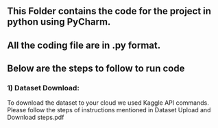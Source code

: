## This Folder contains the code for the project in python using PyCharm.
## All the coding file are in .py format.

## Below are the steps to follow to run code

### 1) Dataset Download:
To download the dataset to your cloud we used Kaggle API commands.
Please follow the steps of instructions mentioned in Dataset Upload and Download steps.pdf
